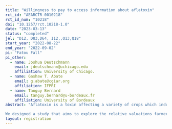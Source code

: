 ```yaml
---
title: "Willingness to pay to access information about aflatoxin"
rct_id: "AEARCTR-0010218"
rct_id_num: "10218"
doi: "10.1257/rct.10218-1.0"
date: "2023-03-13"
status: "completed"
jel: "D12, D83,D64, I12,,Q13,Q18"
start_year: "2022-08-22"
end_year: "2022-09-02"
pi: "Fatou Fall"
pi_other:
  - name: Joshua Deutschmann
    email: jdeutschmann@uchicago.edu
    affiliation: University of Chicago.
  - name: Gashaw T. Abate
    email: g.abate@cgiar.org
    affiliation: IFPRI
  - name: Tanguy Bernard
    email: tanguy.bernard@u-bordeaux.fr
    affiliation: University of Bordeaux
abstract: "Aflatoxin is a toxin affecting a variety of crops which induces harmful damage to the liver when ingested. Many countries have put in place regulations on the level of aflatoxin in food to address public health concerns.  This is not the case for many countries in sub-Saharan Africa, despite the prevalence of aflatoxin in crops. Groundnuts are one of the main crops in Senegal, both for sale and for consumption. Groundnuts are also highly susceptible to aflatoxin contamination.  Several studies have shown that aflatoxin is a health problem in Senegal, yet Senegal has no regulations on the level of aflatoxin in groundnut. This lack of regulation leads to two main problems for Senegalese groundnut farmers who are both producers and consumers: they have difficulty exporting their production and they face health risks related to the consumption of poor quality groundnuts. In this context of poor regulation, groundnut farmers have a key role in reducing and monitoring aflatoxin levels in their production. We explore three channels that could motivate farmers to test for aflatoxin contamination : a health channel ( as farmers consume what they produce, they could invest in aflatoxin testing because they consume it and do not want to eat harmful food), a financial gain channel (farmers might think they could find a buyer who would pay more for better quality production) and an altruistic channel ( farmers do not want their production to be harmful to the people who consume it.)
We designed a study that aims to explore the relative valuations farmers place on each of these channels, and how those valuations interact. We use a discrete choice experiment with randomized access to comprehensive information about aflatoxin, coupled with a Becker-DeGroot-Marshak mechanism to estimate the willingness to pay for access to information on aflatoxin levels in groundnuts among Senegalese groundnut farmers."
layout: registration
---
```


